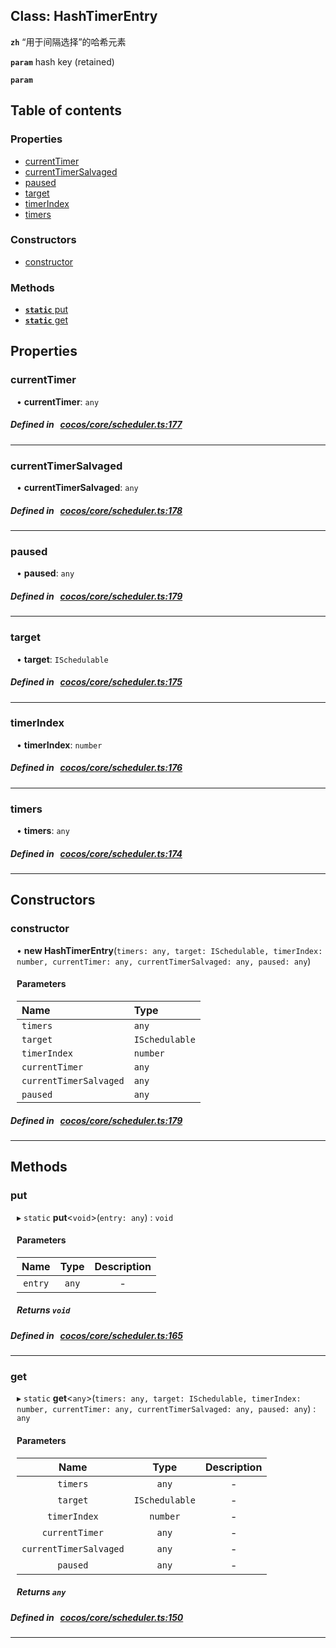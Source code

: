 
## Class: HashTimerEntry






**`zh`** “用于间隔选择”的哈希元素




**`param`** hash key (retained)






**`param`** 



<div class="table-of-content">
<h2>Table of contents</h2>


### Properties

- [ currentTimer](#currentTimer)
- [ currentTimerSalvaged](#currentTimerSalvaged)
- [ paused](#paused)
- [ target](#target)
- [ timerIndex](#timerIndex)
- [ timers](#timers)

### Constructors

- [ constructor](#constructor)

### Methods

- [ **`static`**  put](#put)
- [ **`static`**  get](#get)
</div>

## Properties


### currentTimer
<div style="margin-left: 10px;">




•  **currentTimer**:
`any` 
</div>

##### Defined in &nbsp;   [cocos/core/scheduler.ts:177](https://github.com/cocos-creator/engine/blob/c7bf6b8a9/cocos/core/scheduler.ts#L177)&nbsp;


___


### currentTimerSalvaged
<div style="margin-left: 10px;">




•  **currentTimerSalvaged**:
`any` 
</div>

##### Defined in &nbsp;   [cocos/core/scheduler.ts:178](https://github.com/cocos-creator/engine/blob/c7bf6b8a9/cocos/core/scheduler.ts#L178)&nbsp;


___


### paused
<div style="margin-left: 10px;">




•  **paused**:
`any` 
</div>

##### Defined in &nbsp;   [cocos/core/scheduler.ts:179](https://github.com/cocos-creator/engine/blob/c7bf6b8a9/cocos/core/scheduler.ts#L179)&nbsp;


___


### target
<div style="margin-left: 10px;">




•  **target**:
`ISchedulable` 
</div>

##### Defined in &nbsp;   [cocos/core/scheduler.ts:175](https://github.com/cocos-creator/engine/blob/c7bf6b8a9/cocos/core/scheduler.ts#L175)&nbsp;


___


### timerIndex
<div style="margin-left: 10px;">




•  **timerIndex**:
`number` 
</div>

##### Defined in &nbsp;   [cocos/core/scheduler.ts:176](https://github.com/cocos-creator/engine/blob/c7bf6b8a9/cocos/core/scheduler.ts#L176)&nbsp;


___


### timers
<div style="margin-left: 10px;">




•  **timers**:
`any` 
</div>

##### Defined in &nbsp;   [cocos/core/scheduler.ts:174](https://github.com/cocos-creator/engine/blob/c7bf6b8a9/cocos/core/scheduler.ts#L174)&nbsp;


___

<!---->
## Constructors


### constructor
<div style="margin-left: 10px;">

• **new HashTimerEntry**(`timers: any, target: ISchedulable, timerIndex: number, currentTimer: any, currentTimerSalvaged: any, paused: any`)

#### Parameters

| Name | Type |
| :------ | :------ |
| `timers` | `any` |
| `target` | `ISchedulable` |
| `timerIndex` | `number` |
| `currentTimer` | `any` |
| `currentTimerSalvaged` | `any` |
| `paused` | `any` |
</div>

##### Defined in &nbsp;   [cocos/core/scheduler.ts:179](https://github.com/cocos-creator/engine/blob/c7bf6b8a9/cocos/core/scheduler.ts#L179)&nbsp;


---

<!---->
## Methods

### put

<div style="margin-left: 10px;">

▸ `static`  **put**<`void`\>(`entry: any`) : `void`



#### Parameters

| Name | Type | Description |
| :------: | :------: | :------: |
| `entry` | `any` | - |


##### Returns `void`
</div>

##### Defined in &nbsp;   [cocos/core/scheduler.ts:165](https://github.com/cocos-creator/engine/blob/c7bf6b8a9/cocos/core/scheduler.ts#L165)&nbsp;
___
### get

<div style="margin-left: 10px;">

▸ `static`  **get**<`any`\>(`timers: any, target: ISchedulable, timerIndex: number, currentTimer: any, currentTimerSalvaged: any, paused: any`) : `any`



#### Parameters

| Name | Type | Description |
| :------: | :------: | :------: |
| `timers` | `any` | - |
| `target` | `ISchedulable` | - |
| `timerIndex` | `number` | - |
| `currentTimer` | `any` | - |
| `currentTimerSalvaged` | `any` | - |
| `paused` | `any` | - |


##### Returns `any`
</div>

##### Defined in &nbsp;   [cocos/core/scheduler.ts:150](https://github.com/cocos-creator/engine/blob/c7bf6b8a9/cocos/core/scheduler.ts#L150)&nbsp;
___
<!---->



